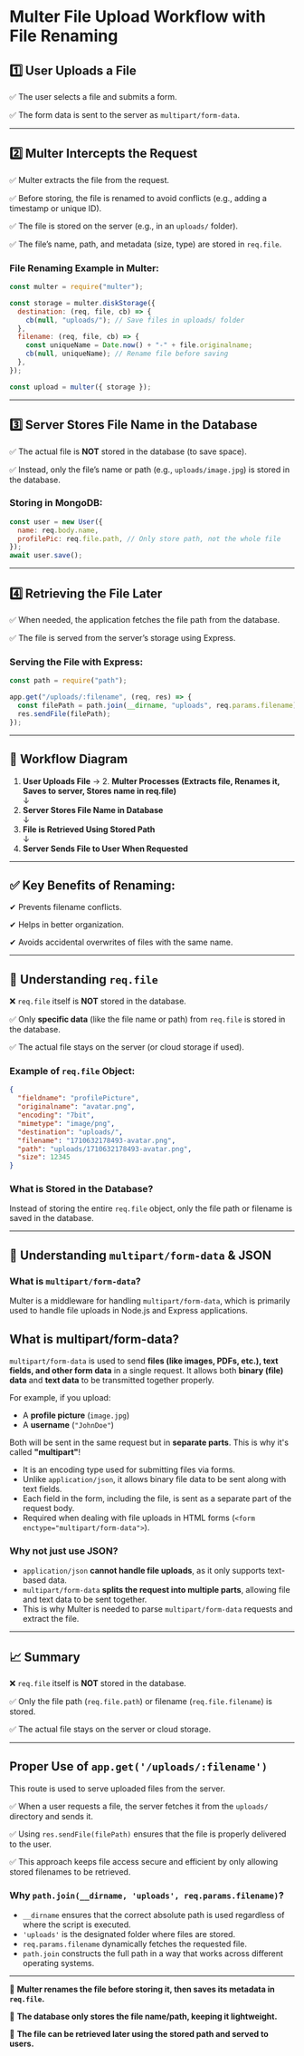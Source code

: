 # Multer File Upload Workflow with File Renaming

## 1️⃣ User Uploads a File

✅ The user selects a file and submits a form.

✅ The form data is sent to the server as `multipart/form-data`.

---

## 2️⃣ Multer Intercepts the Request

✅ Multer extracts the file from the request.

✅ Before storing, the file is renamed to avoid conflicts (e.g., adding a timestamp or unique ID).

✅ The file is stored on the server (e.g., in an `uploads/` folder).

✅ The file’s name, path, and metadata (size, type) are stored in `req.file`.

### File Renaming Example in Multer:

```javascript
const multer = require("multer");

const storage = multer.diskStorage({
  destination: (req, file, cb) => {
    cb(null, "uploads/"); // Save files in uploads/ folder
  },
  filename: (req, file, cb) => {
    const uniqueName = Date.now() + "-" + file.originalname;
    cb(null, uniqueName); // Rename file before saving
  },
});

const upload = multer({ storage });
```

---

## 3️⃣ Server Stores File Name in the Database

✅ The actual file is **NOT** stored in the database (to save space).

✅ Instead, only the file’s name or path (e.g., `uploads/image.jpg`) is stored in the database.

### Storing in MongoDB:

```javascript
const user = new User({
  name: req.body.name,
  profilePic: req.file.path, // Only store path, not the whole file
});
await user.save();
```

---

## 4️⃣ Retrieving the File Later

✅ When needed, the application fetches the file path from the database.

✅ The file is served from the server’s storage using Express.

### Serving the File with Express:

```javascript
const path = require("path");

app.get("/uploads/:filename", (req, res) => {
  const filePath = path.join(__dirname, "uploads", req.params.filename);
  res.sendFile(filePath);
});
```

---

## 🔹 Workflow Diagram

1. **User Uploads File** → 2. **Multer Processes (Extracts file, Renames it, Saves to server, Stores name in req.file)**  
   ↓
2. **Server Stores File Name in Database**  
   ↓
3. **File is Retrieved Using Stored Path**  
   ↓
4. **Server Sends File to User When Requested**

---

## ✅ Key Benefits of Renaming:

✔ Prevents filename conflicts.

✔ Helps in better organization.

✔ Avoids accidental overwrites of files with the same name.

---

## 🔎 Understanding `req.file`

❌ `req.file` itself is **NOT** stored in the database.

✅ Only **specific data** (like the file name or path) from `req.file` is stored in the database.

✅ The actual file stays on the server (or cloud storage if used).

### Example of `req.file` Object:

```json
{
  "fieldname": "profilePicture",
  "originalname": "avatar.png",
  "encoding": "7bit",
  "mimetype": "image/png",
  "destination": "uploads/",
  "filename": "1710632178493-avatar.png",
  "path": "uploads/1710632178493-avatar.png",
  "size": 12345
}
```

### What is Stored in the Database?

Instead of storing the entire `req.file` object, only the file path or filename is saved in the database.

---

## 📄 Understanding `multipart/form-data` & JSON

### What is `multipart/form-data`?

Multer is a middleware for handling `multipart/form-data`, which is primarily used to handle file uploads in Node.js and Express applications.

## What is multipart/form-data?
`multipart/form-data` is used to send **files (like images, PDFs, etc.), text fields, and other form data** in a single request. It allows both **binary (file) data** and **text data** to be transmitted together properly.

For example, if you upload:
- A **profile picture** (`image.jpg`)
- A **username** (`"JohnDoe"`)

Both will be sent in the same request but in **separate parts**. This is why it's called **"multipart"**!

- It is an encoding type used for submitting files via forms.
- Unlike `application/json`, it allows binary file data to be sent along with text fields.
- Each field in the form, including the file, is sent as a separate part of the request body.
- Required when dealing with file uploads in HTML forms (`<form enctype="multipart/form-data">`).

### Why not just use JSON?

- `application/json` **cannot handle file uploads**, as it only supports text-based data.
- `multipart/form-data` **splits the request into multiple parts**, allowing file and text data to be sent together.
- This is why Multer is needed to parse `multipart/form-data` requests and extract the file.

---

## 📈 Summary

❌ `req.file` itself is **NOT** stored in the database.

✅ Only the file path (`req.file.path`) or filename (`req.file.filename`) is stored.

✅ The actual file stays on the server or cloud storage.

---

## **Proper Use of `app.get('/uploads/:filename')`**

This route is used to serve uploaded files from the server.

✅ When a user requests a file, the server fetches it from the `uploads/` directory and sends it.

✅ Using `res.sendFile(filePath)` ensures that the file is properly delivered to the user.

✅ This approach keeps file access secure and efficient by only allowing stored filenames to be retrieved.

### Why `path.join(__dirname, 'uploads', req.params.filename)`?

- `__dirname` ensures that the correct absolute path is used regardless of where the script is executed.
- `'uploads'` is the designated folder where files are stored.
- `req.params.filename` dynamically fetches the requested file.
- `path.join` constructs the full path in a way that works across different operating systems.

---

🚀 **Multer renames the file before storing it, then saves its metadata in `req.file`.**

🚀 **The database only stores the file name/path, keeping it lightweight.**

🚀 **The file can be retrieved later using the stored path and served to users.**
